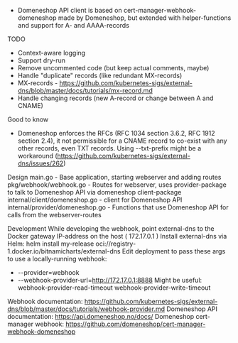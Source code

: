 
 * Domeneshop API client is based on cert-manager-webhook-domeneshop made by Domeneshop, but extended with helper-functions and support for A- and AAAA-records

TODO
* Context-aware logging
* Support dry-run
* Remove uncommented code (but keep actual comments, maybe)
* Handle "duplicate" records (like redundant MX-records)
* MX-records - https://github.com/kubernetes-sigs/external-dns/blob/master/docs/tutorials/mx-record.md
* Handle changing records (new A-record or change between A and CNAME)

Good to know
* Domeneshop enforces the RFCs (RFC 1034 section 3.6.2, RFC 1912 section 2.4), it not permissible for a CNAME record to co-exist with any other records, even TXT records. Using --txt-prefix might be a workaround (https://github.com/kubernetes-sigs/external-dns/issues/262)

Design
main.go - Base application, starting webserver and adding routes
pkg/webhook/webhook.go - Routes for webserver, uses provider-package to talk to Domeneshop API via domeneshop client-package
internal/client/domeneshop.go - client for Domeneshop API
internal/provider/domeneshop.go - Functions that use Domeneshop API for calls from the webserver-routes

Development
While developing the webhook, point external-dns to the Docker gateway IP-address on the host ( 172.17.0.1 )
Install external-dns via Helm: helm install my-release oci://registry-1.docker.io/bitnamicharts/external-dns
Edit deployment to pass these args to use a locally-running webhook:
- --provider=webhook
- --webhook-provider-url=http://172.17.0.1:8888
Might be useful:
webhook-provider-read-timeout
webhook-provider-write-timeout

Webhook documentation: https://github.com/kubernetes-sigs/external-dns/blob/master/docs/tutorials/webhook-provider.md
Domeneshop API documentation: https://api.domeneshop.no/docs/
Domeneshop cert-manager webhook: https://github.com/domeneshop/cert-manager-webhook-domeneshop